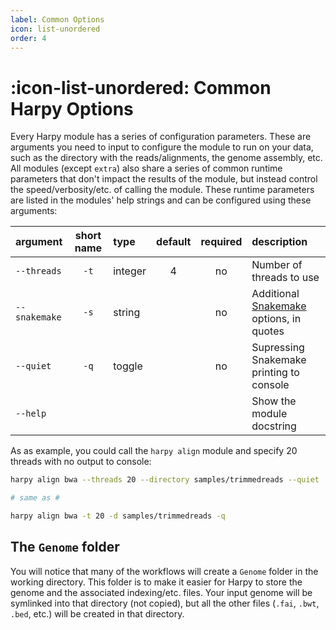 ```yaml
---
label: Common Options
icon: list-unordered
order: 4
---
```


# :icon-list-unordered: Common Harpy Options

Every Harpy module has a series of configuration parameters. These are arguments you need to input
to configure the module to run on your data, such as the directory with the reads/alignments,
the genome assembly, etc. All modules (except `extra`) also share a series of common runtime
parameters that don't impact the results of the module, but instead control the speed/verbosity/etc.
of calling the module. These runtime parameters are listed in the modules' help strings and can be 
configured using these arguments:

| argument       | short name | type        |    default    | required | description                                                                                     |
|:---------------|:----------:|:------------|:-------------:|:--------:|:------------------------------------------------------------------------------------------------|
| `--threads`    |    `-t`    | integer     |       4       |    no    | Number of threads to use                                                                        |
| `--snakemake`  |    `-s`    | string      |               |    no    | Additional [Snakemake](snakemake/#adding-snakamake-parameters) options, in quotes |
| `--quiet`      |    `-q`    | toggle      |               |    no    | Supressing Snakemake printing to console                                                        |
| `--help`       |            |             |               |          | Show the module docstring                                                                       |

As as example, you could call the `harpy align` module and specify 20 threads with no output to console:
```bash combining config and runtime arguments
harpy align bwa --threads 20 --directory samples/trimmedreads --quiet

# same as #

harpy align bwa -t 20 -d samples/trimmedreads -q
```

## The `Genome` folder
You will notice that many of the workflows will create a `Genome` folder in the working 
directory. This folder is to make it easier for Harpy to store the genome and the associated
indexing/etc. files. Your input genome will be symlinked into that directory (not copied), but
all the other files (`.fai`, `.bwt`, `.bed`, etc.) will be created in that directory.